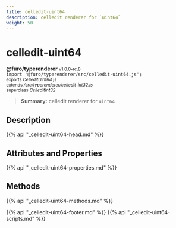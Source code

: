 ```yaml
---
title: celledit-uint64
description: celledit renderer for `uint64`
weight: 50
---
```


# celledit-uint64
**@furo/typerenderer** <small>v1.0.0-rc.8</small>
<br>`import '@furo/typerenderer/src/celledit-uint64.js';`<small>
<br>exports *CelleditUint64* js
<br>extends */src/typerenderer/celledit-int32.js*
<br>superclass *CelleditInt32*</small>

> **Summary:** celledit renderer for `uint64`

## Description



{{% api "_celledit-uint64-head.md" %}}

## Attributes and Properties
{{% api "_celledit-uint64-properties.md" %}}




## Methods
{{% api "_celledit-uint64-methods.md" %}}






{{% api "_celledit-uint64-footer.md" %}}
{{% api "_celledit-uint64-scripts.md" %}}
